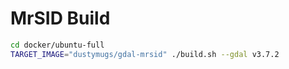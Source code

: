 # MrSID Build

```bash
cd docker/ubuntu-full
TARGET_IMAGE="dustymugs/gdal-mrsid" ./build.sh --gdal v3.7.2
```
